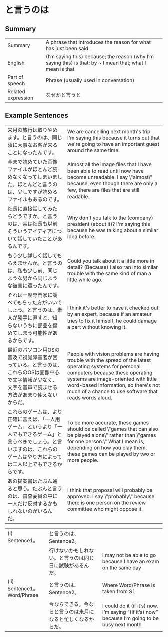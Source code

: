 # と言うのは

## Summary

<table><tr>   <td>Summary</td>   <td>A phrase that introduces the reason for what has just been said.</td></tr><tr>   <td>English</td>   <td>(I’m saying this) because; the reason (why I’m saying this) is that; by ~ I mean that; what I mean is that</td></tr><tr>   <td>Part of speech</td>   <td>Phrase (usually used in conversation)</td></tr><tr>   <td>Related expression</td>   <td>なぜかと言うと</td></tr></table>

## Example Sentences

<table><tr>   <td>来月の旅行は取りやめます。と言うのは、同じ頃に大事なお客が来ることになったんです。</td>   <td>We are cancelling next month's trip. I'm saying this because it turns out that we're going to have an important guest around the same time.</td></tr><tr>   <td>今まで読めていた画像ファイルがほとんど読めなくなってしまいました。ほとんどと言うのは、少しですが読めるファイルもあるのです。</td>   <td>Almost all the image ﬁles that I have been able to read until now have become unreadable. I say \"almost\" because, even though there are only a few, there are ﬁles that are still readable.</td></tr><tr>   <td>社長に直接話してみたらどうですか。と言うのは、実は社長も以前そういうアイディアについて話していたことがあるんです。</td>   <td>Why don't you talk to the (company) president (about it)? I'm saying this because he was talking about a similar idea before.</td></tr><tr>   <td>もう少し詳しく話してもらえませんか。と言うのは、私も少し前、同じような男から同じような被害に遭ったんです。</td>   <td>Could you talk about it a little more in detail? (Because) I also ran into similar trouble with the same kind of man a little while ago.</td></tr><tr>   <td>それは一度専門家に調べてもらった方がいいでしょう。と言うのは、素人が勝手に直すと、知らないうちに部品を傷めてしまう可能性があるからです。</td>   <td>I think it's better to have it checked out by an expert, because if an amateur tries to fix it himself, he could damage a part without knowing it.</td></tr><tr>   <td>最近のパソコン用OSの普及で視覚障害者が困っている。と言うのは、これらのOSは画像中心で文字情報が少なく、文字を音声で読ませる方法があまり使えないからだ。</td>   <td>People with vision problems are having trouble with the spread of the latest operating systems for personal computers because these operating systems are image-oriented with little word-based information, so there's not much of a chance to use software that reads words aloud.</td></tr><tr>   <td>これらのゲームは、より正確に言えば、「一人用ゲーム」というより「一人でもできるゲーム」と言うべきでしょう。と言いますのは、これらのゲームはやり方によっては二人以上でもできるからです。</td>   <td>To be more accurate, these games should be called \"games that can also be played alone\" rather than \"games for one person.\" What I mean is, depending on how you play them, these games can be played by two or more people.</td></tr><tr>   <td>あの提案書はたぶん通ると思う。たぶんと言うのは、審査委員の中に一人だけ反対するかもしれないのがいるんだ。</td>   <td>I think that proposal will probably be approved. I say \"probably\" because there is one person on the review committee who might oppose it.</td></tr></table>

<table class="table"><tbody><tr class="tr head"><td class="td"><span class="numbers">(i)</span> <span class="bold">Sentence1。</span></td><td class="td"><span class="concept">と言うのは</span><span>、Sentence2。</span></td><td class="td"></td></tr><tr class="tr"><td class="td"></td><td class="td"><span>行けないかもしれない。</span><span class="concept">と言うのは</span><span>同じ日に試験があるんだ。</span></td><td class="td"><span>I may not be able to go because I have an exam on    the same day</span></td></tr><tr class="tr head"><td class="td"><span class="numbers">(ii)</span> <span class="bold">Sentence1。Word/Phrase</span></td><td class="td"><span class="concept">と言うのは</span><span>、Sentence2。</span></td><td class="td"><span>Where Word/Phrase is taken from S1</span></td></tr><tr class="tr"><td class="td"></td><td class="td"><span>今ならできる。今なら</span><span class="concept">と言うのは</span><span>来月になると忙しくなるからだ。</span></td><td class="td"><span>I could do it (if it’s) now. I’m saying “(If it’s) now” because I’m going to be busy next month</span></td></tr></tbody></table>

